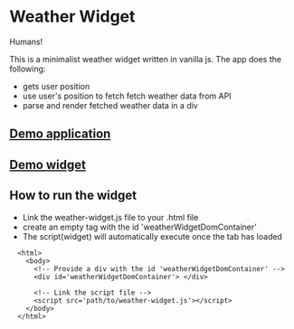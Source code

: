 # Weather Widget

Humans!

This is a minimalist weather widget written in vanilla js.
The app does the following:

- gets user position
- use user's position to fetch fetch weather data from API
- parse and render fetched weather data in a div

## [Demo application](https://codesandbox.io/s/github/fabrigeas/weather-app-widget)

## [Demo widget](https://codesandbox.io/s/github/fabrigeas/weather-app-widget/tree/widget)

## How to run the widget

- Link the weather-widget.js file to your .html file
- create an empty tag with the id 'weatherWidgetDomContainer'
- The script(widget) will automatically execute once the tab has loaded

```
  <html>
    <body>
      <!-- Provide a div with the id 'weatherWidgetDomContainer' -->
      <div id='weatherWidgetDomContainer'> </div>

      <!-- Link the script file -->
      <script src='path/to/weather-widget.js'></script>
    </body>
  </html>

```
